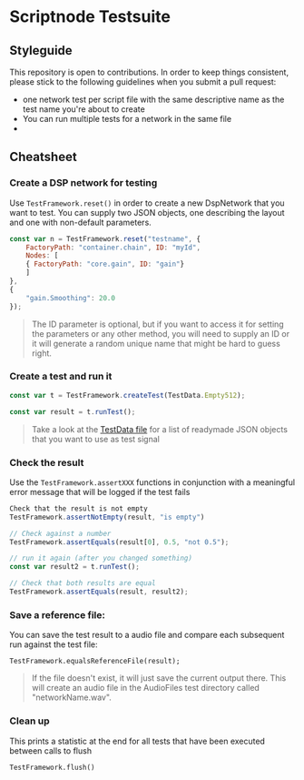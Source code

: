 # Scriptnode Testsuite

## Styleguide

This repository is open to contributions. In order to keep things consistent, please stick to the following guidelines when you submit a pull request:

- one network test per script file with the same descriptive name as the test name you're about to create
- You can run multiple tests for a network in the same file
- 

## Cheatsheet

### Create a DSP network for testing

Use `TestFramework.reset()` in order to create a new DspNetwork that you want to test.
You can supply two JSON objects, one describing the layout and one with non-default parameters.

```javascript
const var n = TestFramework.reset("testname", {
	FactoryPath: "container.chain", ID: "myId",
	Nodes: [
	{ FactoryPath: "core.gain", ID: "gain"}
	]
},
{
	"gain.Smoothing": 20.0
});
```

> The ID parameter is optional, but if you want to access it for setting the parameters or any other method, you will need to supply an ID or it will generate a random unique name that might be hard to guess right.

### Create a test and run it

```javascript
const var t = TestFramework.createTest(TestData.Empty512);

const var result = t.runTest();
```

> Take a look at the [TestData file](https://github.com/christoph-hart/scriptnode_testsuite/blob/master/testsuite/Scripts/Framework/TestData.js) for a list of readymade JSON objects that you want to use as test signal

### Check the result

Use the `TestFramework.assertXXX` functions in conjunction with a meaningful error message that will be logged if the test fails

```javascript
Check that the result is not empty
TestFramework.assertNotEmpty(result, "is empty")

// Check against a number
TestFramework.assertEquals(result[0], 0.5, "not 0.5");

// run it again (after you changed something)
const var result2 = t.runTest(); 

// Check that both results are equal
TestFramework.assertEquals(result, result2);
```

### Save a reference file:

You can save the test result to a audio file and compare each subsequent run against the test file:

```
TestFramework.equalsReferenceFile(result);
```

> If the file doesn't exist, it will just save the current output there. This will create an audio file in the AudioFiles test directory called "networkName.wav".

### Clean up

This prints a statistic at the end for all tests that have been executed between calls to flush

```
TestFramework.flush()
```